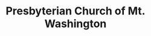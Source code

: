 ---
layout: repo
title: "Presbyterian Church of Mt. Washington"
id: 14583
permalink: repos/14583/
---